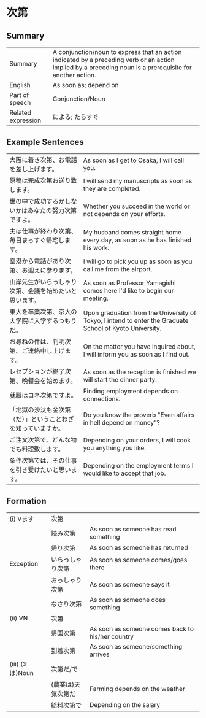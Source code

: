 # 次第

## Summary

<table><tr>   <td>Summary</td>   <td>A conjunction/noun to express that an action indicated by a preceding verb or an action implied by a preceding noun is a prerequisite for another action.</td></tr><tr>   <td>English</td>   <td>As soon as; depend on</td></tr><tr>   <td>Part of speech</td>   <td>Conjunction/Noun</td></tr><tr>   <td>Related expression</td>   <td>による; たらすぐ</td></tr></table>

## Example Sentences

<table><tr>   <td>大阪に着き次第、お電話を差し上げます。</td>   <td>As soon as I get to Osaka, I will call you.</td></tr><tr>   <td>原稿は完成次第お送り致します。</td>   <td>I will send my manuscripts as soon as they are completed.</td></tr><tr>   <td>世の中で成功するかしないかはあなたの努力次第ですよ。</td>   <td>Whether you succeed in the world or not depends on your efforts.</td></tr><tr>   <td>夫は仕事が終わり次第、毎日まっすぐ帰宅します。</td>   <td>My husband comes straight home every day, as soon as he has finished his work.</td></tr><tr>   <td>空港から電話があり次第、お迎えに参ります。</td>   <td>I will go to pick you up as soon as you call me from the airport.</td></tr><tr>   <td>山岸先生がいらっしゃり次第、会議を始めたいと思います。</td>   <td>As soon as Professor Yamagishi comes here I'd like to begin our meeting.</td></tr><tr>   <td>東大を卒業次第、京大の大学院に入学するつもりだ。</td>   <td>Upon graduation from the University of Tokyo, I intend to enter the Graduate School of Kyoto University.</td></tr><tr>   <td>お尋ねの件は、判明次第、ご連絡申し上げます。</td>   <td>On the matter you have inquired about, I will inform you as soon as I find out.</td></tr><tr>   <td>レセプションが終了次第、晩餐会を始めます。</td>   <td>As soon as the reception is finished we will start the dinner party.</td></tr><tr>   <td>就職はコネ次第ですよ。</td>   <td>Finding employment depends on connections.</td></tr><tr>   <td>「地獄の沙汰も金次第（だ）」ということわざを知っていますか。</td>   <td>Do you know the proverb &quot;Even affairs in hell depend on money&rdquo;?</td></tr><tr>   <td>ご注文次第で、どんな物でも料理致します。</td>   <td>Depending on your orders, I will cook you anything you like.</td></tr><tr>   <td>条件次第では、その仕事を引き受けたいと思います。</td>   <td>Depending on the employment terms I would like to accept that job.</td></tr></table>

## Formation

<table class="table"><tbody><tr class="tr head"><td class="td"><span class="numbers">(i)</span> <span class="bold">Vます</span></td><td class="td"><span class="concept">次第</span></td><td class="td"></td></tr><tr class="tr"><td class="td"></td><td class="td"><span>読み</span><span class="concept">次第</span></td><td class="td"><span>As soon as someone has read something</span></td></tr><tr class="tr"><td class="td"></td><td class="td"><span>帰り</span><span class="concept">次第</span></td><td class="td"><span>As soon as someone has returned</span></td></tr><tr class="tr head"><td class="td"><span class="bold">Exception</span></td><td class="td"><span>いらっしゃり</span><span class="concept">次第</span></td><td class="td"><span>As soon as someone comes/goes there</span></td></tr><tr class="tr"><td class="td"></td><td class="td"><span>おっしゃり</span><span class="concept">次第</span></td><td class="td"><span>As soon as someone says it</span></td></tr><tr class="tr"><td class="td"></td><td class="td"><span>なさり</span><span class="concept">次第</span></td><td class="td"><span>As soon as someone does something</span></td></tr><tr class="tr head"><td class="td"><span class="numbers">(ii)</span> <span class="bold">VN</span></td><td class="td"><span class="concept">次第</span></td><td class="td"></td></tr><tr class="tr"><td class="td"></td><td class="td"><span>帰国</span><span class="concept">次第</span></td><td class="td"><span>As soon as someone comes back to his/her country</span></td></tr><tr class="tr"><td class="td"></td><td class="td"><span>到着</span><span class="concept">次第</span></td><td class="td"><span>As soon as someone/something arrives</span></td></tr><tr class="tr head"><td class="td"><span class="numbers">(iii)</span> <span class="bold">(Xは)Noun</span></td><td class="td"><span class="concept">次第</span><span>だ/で</span></td><td class="td"></td></tr><tr class="tr"><td class="td"></td><td class="td"><span>(農業は)天気</span><span class="concept">次第</span><span>だ</span></td><td class="td"><span>Farming depends on the weather</span></td></tr><tr class="tr"><td class="td"></td><td class="td"><span>給料</span><span class="concept">次第</span><span>で</span></td><td class="td"><span>Depending on the salary</span></td></tr></tbody></table>

